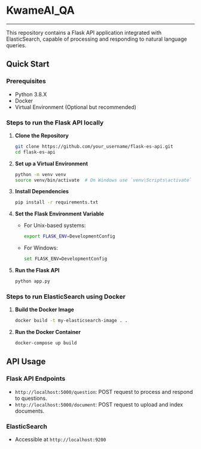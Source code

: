 # KwameAI_QA
---

This repository contains a Flask API application integrated with ElasticSearch, capable of processing and responding to natural language queries. 

## Quick Start

### Prerequisites

- Python 3.8.X
- Docker
- Virtual Environment (Optional but recommended)

### Steps to run the Flask API locally

1. **Clone the Repository**
    ```sh
    git clone https://github.com/your_username/flask-es-api.git
    cd flask-es-api
    ```

2. **Set up a Virtual Environment**
    ```sh
    python -m venv venv
    source venv/bin/activate  # On Windows use `venv\Scripts\activate`
    ```

3. **Install Dependencies**
    ```sh
    pip install -r requirements.txt
    ```

4. **Set the Flask Environment Variable**
    - For Unix-based systems:
        ```sh
        export FLASK_ENV=DevelopmentConfig
        ```
    - For Windows:
        ```sh
        set FLASK_ENV=DevelopmentConfig
        ```

5. **Run the Flask API**
    ```sh
    python app.py
    ```

### Steps to run ElasticSearch using Docker

1. **Build the Docker Image**
    ```sh
    docker build -t my-elasticsearch-image . .
    ```

2. **Run the Docker Container**
    ```sh
    docker-compose up build
    ```

## API Usage

### Flask API Endpoints

- `http://localhost:5000/question`: POST request to process and respond to questions.
- `http://localhost:5000/document`: POST request to upload and index documents.

### ElasticSearch

- Accessible at `http://localhost:9200`







